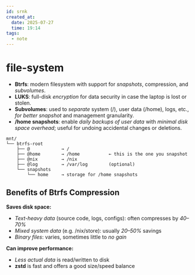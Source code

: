 ```yaml
---
id: srnk
created_at:
  date: 2025-07-27
  time: 19:14
tags:
  - note
---
```

# file-system
- **Btrfs**: modern filesystem with support for *snapshots*, compression, and *subvolumes*.
- **LUKS**: full-disk *encryption* for data security in case the laptop is lost or stolen.
- **Subvolumes**: used to *separate* system (/), user data (/home), logs, etc., *for better snapshot* and management granularity.
- **/home snapshots**: enable *daily backups of user data* with *minimal disk space overhead*; useful for undoing accidental changes or deletions.
```
mnt/
└── btrfs-root
    ├── @            → /
    ├── @home        → /home           ← this is the one you snapshot
    ├── @nix         → /nix
    ├── @log         → /var/log        (optional)
    └── snapshots
        └── home     → storage for /home snapshots
```


## Benefits of Btrfs Compression
**Saves disk space:**
  - *Text-heavy data* (source code, logs, configs): often compresses by *40–70%*
  - *Mixed system data* (e.g. /nix/store): usually *20–50%* savings
  - *Binary files*: varies, sometimes little to *no gain*

**Can improve performance:**
  - *Less actual data* is read/written to disk
  - **zstd** is fast and offers a good size/speed balance

